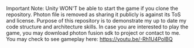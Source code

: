 Important Note: Unity WON'T be able to start the game if you clone the repository. Photon file is removed as sharing it publicly is against its ToS and license. 
Purpose of this repository is to demonstrate my up to date my code structure and architecture skills. 
In case you are interested to play the game, you may download photon fusion sdk to project or contact to me.
You may check to see gameplay here: https://youtu.be/-Rh1U4PolBQ
